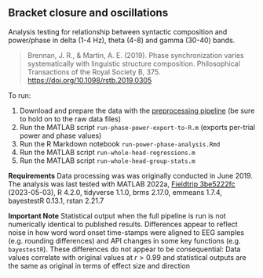 ## Bracket closure and oscillations

Analysis testing for relationship between syntactic composition and power/phase in delta (1-4 Hz), theta (4-8) and gamma (30-40) bands.

> Brennan, J. R., & Martin, A. E. (2019). Phase synchronization varies systematically with linguistic structure composition. Philosophical Transactions of the Royal Society B, 375. https://doi.org/10.1098/rstb.2019.0305

To run:

1. Download and prepare the data with the [preprocessing pipeline](../preprocessing/README.md) (be sure to hold on to the raw data files)
2. Run the MATLAB script `run-phase-power-export-to-R.m` (exports per-trial power and phase values)
3. Run the R Markdown notebook `run-power-phase-analysis.Rmd` 
4. Run the MATLAB script `run-whole-head-regressions.m` 
5. Run the MATLAB script `run-whole-head-group-stats.m`

**Requirements** Data processing was was originally conducted in June 2019. The analysis was last tested with MATLAB 2022a, [Fieldtrip 3be5222fc](https://github.com/fieldtrip/fieldtrip/commit/3be5222fc8d8ed28df9b1200fe2ebe22733c0c4b) (2023-05-03), R 4.2.0, tidyverse 1.1.0, brms 2.17.0, emmeans 1.7.4, bayestestR 0.13.1, rstan 2.21.7

**Important Note** Statistical output when the full pipeline is run is not numerically identical to published results. Differences appear to reflect noise in how word word onset time-stamps were aligned to EEG samples (e.g. rounding differences) and API changes in some key functions (e.g. `bayestestR`). These differences do not appear to be consequential: Data values correlate with original values at $r > 0.99$ and statistical outputs are the same as original in terms of effect size and direction


